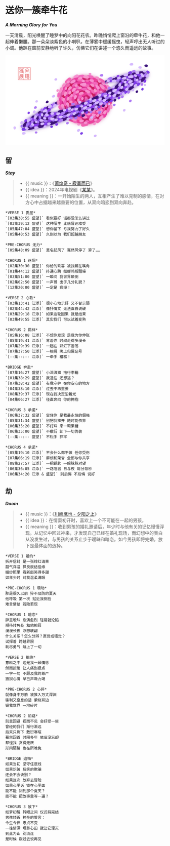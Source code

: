 <!-- Created by 向阳花花农 (The Sunflorist) on 2024-11-22. -->
<!-- The Sunflorist's Shangri-La © 2024 by The Sunflorist is licensed under CC BY-NC-SA 4.0, all rights reserved. -->

# 送你一簇牵牛花

***A Morning Glory for You***

一天清晨，阳光唤醒了睡梦中的向阳花花农。昨晚悄悄爬上窗沿的牵牛花，和他一起伸着懒腰。那一朵朵淡紫色的小喇叭，在薄雾中缓缓摇曳，轻声哼出无人听过的小调。他趴在窗前安静地听了许久，仿佛它们在讲述一个悠久而遥远的故事。

<img src="../_images/Saturn.png" alt="Saturn" class="bg-transparent align-center">

## 留

***Stay***

<!-- 广州 2024-09-17 -->

> - {{ music }}：《[萧煌奇 - 寂寞而已](https://music.163.com/song?id=2619098561)》
> - {{ idea }}：2024年电视剧《[某某](https://www.imdb.com/title/tt33098983)》。
> - {{ meaning }}：一开始陌生的两人，互相产生了难以克制的感情，在对方心中占据越来越重要的位置，从双向暗恋到双向奔赴。

```{line-block}
*VERSE 1 委屈*
`[03集38:55 盛望]` 看似要好 话都没怎么讲过
`[03集39:12 盛望]` 这种陌生 比感冒还难受
`[05集47:04 盛望]` 想你留下 亏我努力了好久
`[05集40:53 盛望]` 久到以为 我们超越朋友

*PRE-CHORUS 无力*
`[05集48:09 盛望]` 莫名起风了 戛然风停了 算了……

*CHORUS 1 迷惘*
`[02集30:30 盛望]` 你给的欢喜 被我藏在嘴角
`[01集44:12 盛望]` 扑通心跳 如蝉鸣般聒噪
`[03集51:00 盛望]` 一瞬间 我世界颠倒
`[02集02:50 盛望]` 一声哥 出于几分礼貌？
`[12集20:00 盛望]` 一定是 疯掉！

*VERSE 2 心软*
`[03集13:41 江添]` 很小心地示好 又不甘示弱
`[02集44:42 江添]` 像抒情文 无法直白说破
`[03集29:18 江添]` 如果这轮因果 就是结果
`[03集49:55 江添]` 其实我们 可以试着变熟

*CHORUS 2 羁绊*
`[05集16:08 江添]` 不想你发现 是我为你伸张
`[05集19:41 江添]` 背着你 时间走得多漫长
`[07集29:39 江添]` 一起在 彩虹下游荡
`[07集37:50 江添]` 一根绳 绑上归属记号
`[--集--:-- 江添]` 一牵手 糟糕！

*BRIDGE 奔赴*
`[07集16:27 盛望]` 小流浪猫 拖行李箱
`[01集38:29 盛望]` 我逮住 还想逃？
`[07集38:42 盛望]` 有我守护 在你安心的地方
`[04集38:10 江添]` 过去不再重要
`[08集39:37 江添]` 现在我决定沿着光
`[04集06:27 江添]` 径直奔向 你的拥抱

*CHORUS 3 承诺*
`[06集37:32 盛望]` 留住你 是我最永恒的倔强
`[05集31:34 盛望]` 别把我推开 随时能依靠
`[06集35:20 盛望]` 不打烊 来一颗果糖
`[06集35:00 盛望]` 不敷衍 卸下一切伪装
`[--集--:-- 盛望]` 不松手 抓牢

*CHORUS 4 承诺*
`[05集19:10 江添]` 不会什么都不做 任你受伤
`[07集06:19 江添]` 麻烦和荣誉 全部与你共享
`[08集27:57 江添]` 一把钥匙 一眼脉脉对望
`[06集36:05 江添]` 一路喧嚣 日与夜 每分每秒
`[06集34:20 江添 & 盛望]` 别后悔 不后悔 说好
```

## 劫

***Doom***

<!-- 广州 2024-09-25 -->

> - {{ music }}：《[川崎鹰也 - 夕阳之上](https://music.163.com/song?id=2603686865)》
> - {{ idea }}：在情窦初开时，喜欢上一个不可能在一起的男孩。
> - {{ meaning }}：收到男孩的婚礼邀请后，年少时与他有关的记忆慢慢浮现。从记忆中回过神来，才发现自己已经在婚礼现场，而幻想中的表白从没发生过，与男孩的关系止步于暧昧和暗恋。如今男孩即将完婚，放下是最体面的选择。

```{line-block}
*VERSE 1 婚约*
拆开信封 是一张绯红请柬
囍气洋溢 择良辰结佳缘
婚纱照里 看新郎笑得多甜
如年少时 对我温柔满眼

*PRE-CHORUS 1 萌动*
那是很久以前 猝不及防的夏天
他呼吸 第一次 贴近我侧脸
难言情结 若隐若现

*CHORUS 1 暗恋*
肆意暧昧 愈演愈烈 轻易就沦陷
期待转角处 和他擦肩
漫漫长夜 浮想联翩
什么关系？怎么分辨？直觉或错觉？
试探着 跨越界限
耗尽勇气 赌上了一切

*VERSE 2 拒绝*
意料之中 这是我一厢情愿
然而拒绝 让人痛到极点
一字一句 不顾及我的尊严
狼狈心情 早已声嘶力竭

*PRE-CHORUS 2 心碎*
就像身中万箭 被推入万丈深渊
锋利又窒息的话 萦绕耳边
毁我世界 一地碎片

*CHORUS 2 陌路*
刻意回避 视而不见 会好受一些
曾经的我们 渐行渐远
后来只剩下 敷衍寒暄
蓦然回首 时隔多年 依旧没忘却
都怪我 贪得无厌
形同陌路 也在所难免

*BRIDGE 追悔*
如果当初 坚守住底线
如果识破 玩笑的欺骗
还会不会诀别？
如果这次 放弃去冒险
如果心里话 锁在心里面
能不能 回到那个夏天？
能不能 把故事重写一遍？

*CHORUS 3 放下*
如梦初醒 转眼之间 仪式将完结
男孩倾诉 神圣的誓言：
今生今世 忠贞不变
一往情深 埋葬心田 就让它湮灭
到此为止 别流连
是时候 跟过去说再见
```
